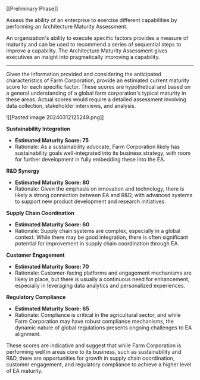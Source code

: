 [[Preliminary Phase]]

Assess the ability of an enterprise to exercise different capabilities by performing an Architecture Maturity Assessment.

An organization's ability to execute specific factors provides a measure of maturity and can be used to recommend a series of sequential steps to improve a capability. The Architecture Maturity Assessment gives executives an insight into pragmatically improving a capability.

___
Given the information provided and considering the anticipated characteristics of Farm Corporation, provide an estimated current maturity score for each specific factor. These scores are hypothetical and based on a general understanding of a global farm corporation's typical maturity in these areas. Actual scores would require a detailed assessment involving data collection, stakeholder interviews, and analysis.

![[Pasted image 20240312125249.png]]

**Sustainability Integration**

- **Estimated Maturity Score: 75**
- Rationale: As a sustainability advocate, Farm Corporation likely has sustainability goals well-integrated into its business strategy, with room for further development in fully embedding these into the EA.

**R&D Synergy**

- **Estimated Maturity Score: 80**
- Rationale: Given the emphasis on innovation and technology, there is likely a strong connection between EA and R&D, with advanced systems to support new product development and research initiatives.

**Supply Chain Coordination**

- **Estimated Maturity Score: 60**
- Rationale: Supply chain systems are complex, especially in a global context. While there may be good integration, there is often significant potential for improvement in supply chain coordination through EA.

**Customer Engagement**

- **Estimated Maturity Score: 70**
- Rationale: Customer-facing platforms and engagement mechanisms are likely in place, but there is usually a continuous need for enhancement, especially in leveraging data analytics and personalized experiences.

**Regulatory Compliance**

- **Estimated Maturity Score: 65**
- Rationale: Compliance is critical in the agricultural sector, and while Farm Corporation may have robust compliance mechanisms, the dynamic nature of global regulations presents ongoing challenges to EA alignment.

These scores are indicative and suggest that while Farm Corporation is performing well in areas core to its business, such as sustainability and R&D, there are opportunities for growth in supply chain coordination, customer engagement, and regulatory compliance to achieve a higher level of EA maturity.
